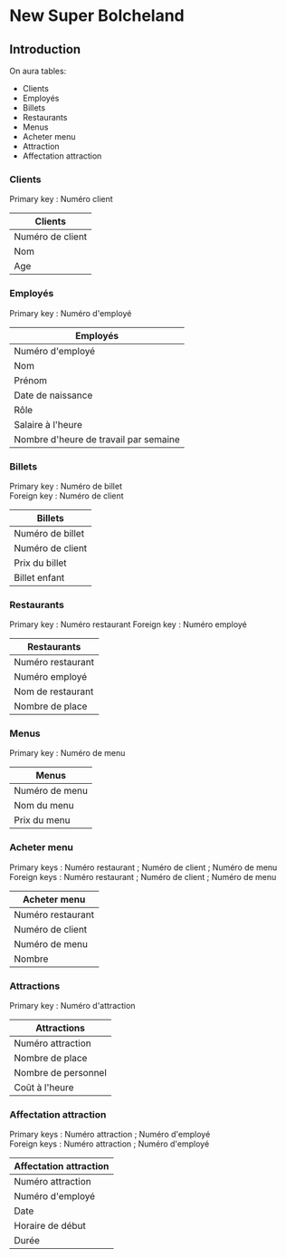 # New Super Bolcheland

## Introduction

On aura tables:

- Clients
- Employés
- Billets
- Restaurants
- Menus
- Acheter menu
- Attraction
- Affectation attraction

### Clients

Primary key : Numéro client

|   Clients   |
|-------------|
| Numéro de client |
| Nom |
| Age |

### Employés

Primary key : Numéro d'employé

|   Employés   |
|--------------|
| Numéro d'employé |
| Nom|
| Prénom |
| Date de naissance | 
| Rôle |
| Salaire à l'heure |
| Nombre d'heure de travail par semaine |

### Billets

Primary key : Numéro de billet  
Foreign key : Numéro de client

|   Billets   |
|-------------|
| Numéro de billet |
| Numéro de client |
| Prix du billet |
| Billet enfant |

### Restaurants

Primary key : Numéro restaurant
Foreign key : Numéro employé

|   Restaurants  |
|----------------|
| Numéro restaurant |
| Numéro employé |
| Nom de restaurant |
| Nombre de place |

### Menus

Primary key : Numéro de menu

|   Menus   |
|-----------|
| Numéro de menu |
| Nom du menu |
| Prix du menu |

### Acheter menu

Primary keys : Numéro restaurant ; Numéro de client ; Numéro de menu  
Foreign keys : Numéro restaurant ; Numéro de client ; Numéro de menu

|   Acheter menu   |
|------------------|
| Numéro restaurant |
| Numéro de client |
| Numéro de menu |
| Nombre |

### Attractions

Primary key : Numéro d'attraction

|   Attractions   |
|-----------------|
| Numéro attraction |
| Nombre de place |
| Nombre de personnel |
| Coût à l'heure |

### Affectation attraction

Primary keys : Numéro attraction ; Numéro d'employé  
Foreign keys : Numéro attraction ; Numéro d'employé

|   Affectation attraction   |
|----------------------------|
| Numéro attraction |
| Numéro d'employé |
| Date |
| Horaire de début |
| Durée |
